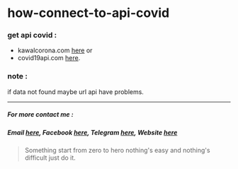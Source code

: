 # how-connect-to-api-covid

### get api covid : 
* kawalcorona.com [here](https://kawalcorona.com/api/) or
* covid19api.com [here](https://covid19api.com/).

### note : 
if data not found maybe url api have problems.


***
#####   For more contact me :
#####   Email [here](https://mail.google.com/mail/u/0/#inbox?compose=VpCqJKjNSlJvmLXlQFGxXWCwWfmJmqSTkfJktSvSXJfvbrrRSSpQJfwSmznnJKpMwXBbPBg), Facebook [here](https://web.facebook.com/farhanameliapool), Telegram [here](https://t.me/uhaHoney), Website [here](https://bangunpsb.000webhostapp.com/)


> Something start from zero to hero nothing's easy and nothing's difficult just do it.
